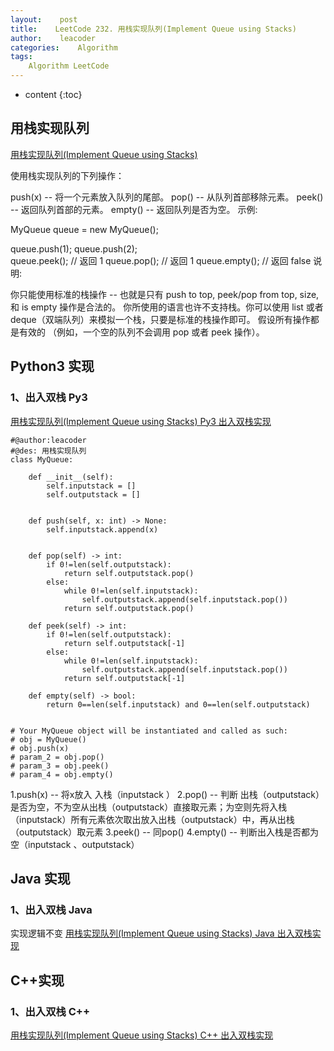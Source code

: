 ```yaml
---
layout:    post
title:    LeetCode 232. 用栈实现队列(Implement Queue using Stacks)
author:    leacoder
categories:    Algorithm 
tags:
    Algorithm LeetCode
---
```


* content
{:toc}


## 用栈实现队列

[用栈实现队列(Implement Queue using Stacks)](https://leetcode-cn.com/problems/implement-queue-using-stacks/)

使用栈实现队列的下列操作：

push(x) -- 将一个元素放入队列的尾部。
pop() -- 从队列首部移除元素。
peek() -- 返回队列首部的元素。
empty() -- 返回队列是否为空。
示例:

MyQueue queue = new MyQueue();

queue.push(1);
queue.push(2);  
queue.peek();  // 返回 1
queue.pop();   // 返回 1
queue.empty(); // 返回 false
说明:

你只能使用标准的栈操作 -- 也就是只有 push to top, peek/pop from top, size, 和 is empty 操作是合法的。
你所使用的语言也许不支持栈。你可以使用 list 或者 deque（双端队列）来模拟一个栈，只要是标准的栈操作即可。
假设所有操作都是有效的 （例如，一个空的队列不会调用 pop 或者 peek 操作）。

## Python3 实现

### 1、出入双栈 Py3

[用栈实现队列(Implement Queue using Stacks) Py3 出入双栈实现](https://github.com/lichangke/LeetCode/blob/master/232.%20Implement%20Queue%20using%20Stacks/ImplementQueueusingStacks.py)
```
#@author:leacoder
#@des: 用栈实现队列
class MyQueue:

    def __init__(self):
        self.inputstack = []
        self.outputstack = []
        

    def push(self, x: int) -> None:
        self.inputstack.append(x)
        

    def pop(self) -> int:
        if 0!=len(self.outputstack):
            return self.outputstack.pop()
        else:
            while 0!=len(self.inputstack):     
                self.outputstack.append(self.inputstack.pop())      
            return self.outputstack.pop()        

    def peek(self) -> int:
        if 0!=len(self.outputstack):
            return self.outputstack[-1]
        else:
            while 0!=len(self.inputstack):
                self.outputstack.append(self.inputstack.pop())
            return self.outputstack[-1]

    def empty(self) -> bool:
        return 0==len(self.inputstack) and 0==len(self.outputstack)
        

# Your MyQueue object will be instantiated and called as such:
# obj = MyQueue()
# obj.push(x)
# param_2 = obj.pop()
# param_3 = obj.peek()
# param_4 = obj.empty()
```
1.push(x) -- 将x放入 入栈（inputstack ）
2.pop() --  判断 出栈（outputstack）是否为空，不为空从出栈（outputstack）直接取元素；为空则先将入栈（inputstack）所有元素依次取出放入出栈（outputstack）中，再从出栈（outputstack）取元素
3.peek() -- 同pop()
4.empty() -- 判断出入栈是否都为空（inputstack 、outputstack）

## Java 实现

### 1、出入双栈 Java

实现逻辑不变
[用栈实现队列(Implement Queue using Stacks) Java  出入双栈实现](https://github.com/lichangke/LeetCode/blob/master/232.%20Implement%20Queue%20using%20Stacks/ImplementQueueusingStacks.java)

## C++实现

### 1、出入双栈 C++

[用栈实现队列(Implement Queue using Stacks) C++  出入双栈实现](https://github.com/lichangke/LeetCode/blob/master/232.%20Implement%20Queue%20using%20Stacks/ImplementQueueusingStacks.cpp)

